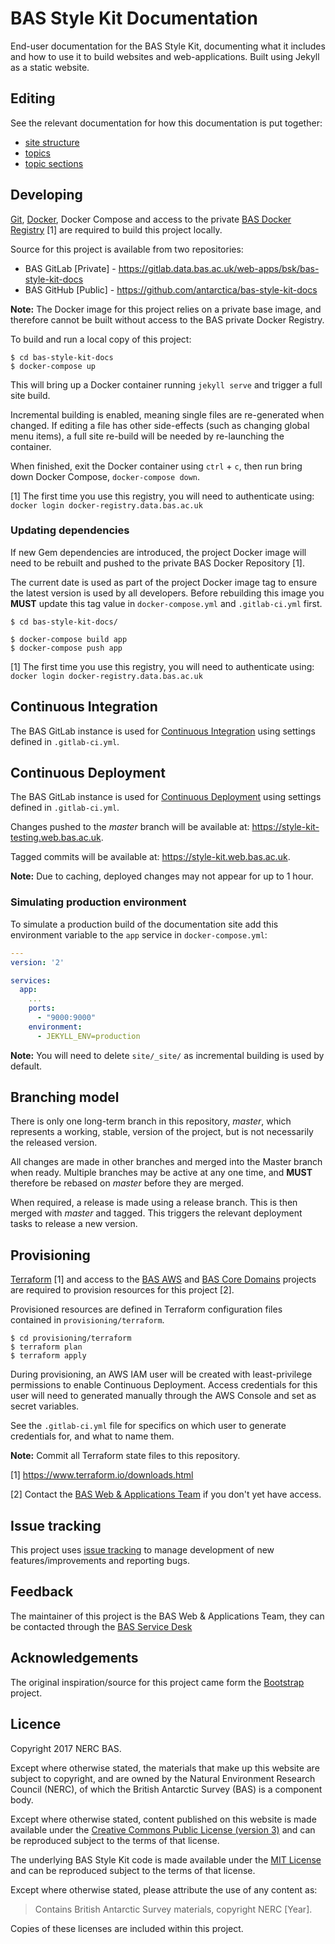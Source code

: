 # BAS Style Kit Documentation

End-user documentation for the BAS Style Kit, documenting what it includes and how to use it to build websites and
web-applications. Built using Jekyll as a static website.

## Editing

See the relevant documentation for how this documentation is put together:

* [site structure](docs/editing/site-structure.md)
* [topics](docs/editing/topics.md)
* [topic sections](docs/editing/topic-sections.md)

## Developing

[Git](https://git-scm.com), [Docker](https://www.docker.com/community-edition), Docker Compose and access to the private
[BAS Docker Registry](https://docker-registry.data.bas.ac.uk) [1] are required to build this project locally.

Source for this project is available from two repositories:

* BAS GitLab [Private] - https://gitlab.data.bas.ac.uk/web-apps/bsk/bas-style-kit-docs
* BAS GitHub [Public] - https://github.com/antarctica/bas-style-kit-docs

**Note:** The Docker image for this project relies on a private base image, and therefore cannot be built without access
to the BAS private Docker Registry.

To build and run a local copy of this project:

```shell
$ cd bas-style-kit-docs
$ docker-compose up
```

This will bring up a Docker container running `jekyll serve` and trigger a full site build.

Incremental building is enabled, meaning single files are re-generated when changed. If editing a file has other
side-effects (such as changing global menu items), a full site re-build will be needed by re-launching the container.

When finished, exit the Docker container using `ctrl` + `c`, then run bring down Docker Compose, `docker-compose down`.

[1] The first time you use this registry, you will need to authenticate using:
`docker login docker-registry.data.bas.ac.uk`

### Updating dependencies

If new Gem dependencies are introduced, the project Docker image will need to be rebuilt and pushed to the private BAS
Docker Repository [1].

The current date is used as part of the project Docker image tag to ensure the latest version is used by all developers.
Before rebuilding this image you **MUST** update this tag value in `docker-compose.yml` and `.gitlab-ci.yml` first.

```shell
$ cd bas-style-kit-docs/

$ docker-compose build app
$ docker-compose push app
```

[1] The first time you use this registry, you will need to authenticate using:
`docker login docker-registry.data.bas.ac.uk`

## Continuous Integration

The BAS GitLab instance is used for
[Continuous Integration](https://gitlab.data.bas.ac.uk/web-apps/bsk/bas-style-kit-docs/pipelines) using settings defined
in `.gitlab-ci.yml`.

## Continuous Deployment

The BAS GitLab instance is used for
[Continuous Deployment](https://gitlab.data.bas.ac.uk/web-apps/bsk/bas-style-kit-docs/builds) using settings defined in
`.gitlab-ci.yml`.

Changes pushed to the *master* branch will be available at: https://style-kit-testing.web.bas.ac.uk.

Tagged commits will be available at: https://style-kit.web.bas.ac.uk.

**Note:** Due to caching, deployed changes may not appear for up to 1 hour.

### Simulating production environment

To simulate a production build of the documentation site add this environment variable to the `app` service in
`docker-compose.yml`:

```yaml
---
version: '2'

services:
  app:
    ...
    ports:
      - "9000:9000"
    environment:
      - JEKYLL_ENV=production
```

**Note:** You will need to delete `site/_site/` as incremental building is used by default.

## Branching model

There is only one long-term branch in this repository, *master*, which represents a working, stable, version of the
project, but is not necessarily the released version.

All changes are made in other branches and merged into the Master branch when ready. Multiple branches may be active at
any one time, and **MUST** therefore be rebased on *master* before they are merged.

When required, a release is made using a release branch. This is then merged with *master* and tagged.
This triggers the relevant deployment tasks to release a new version.

## Provisioning

[Terraform](https://terrafrom.io) [1] and access to the [BAS AWS](https://bitbucket.org/antarctica/bas-aws) and
[BAS Core Domains](https://bitbucket.org/antarctica/bas-core-domains) projects are required to provision resources
for this project [2].

Provisioned resources are defined in Terraform configuration files contained in `provisioning/terraform`.

```shell
$ cd provisioning/terraform
$ terraform plan
$ terraform apply
```

During provisioning, an AWS IAM user will be created with least-privilege permissions to enable Continuous Deployment.
Access credentials for this user will need to generated manually through the AWS Console and set as secret variables.

See the `.gitlab-ci.yml` file for specifics on which user to generate credentials for, and what to name them.

**Note:** Commit all Terraform state files to this repository.

[1] https://www.terraform.io/downloads.html

[2] Contact the [BAS Web & Applications Team](mailto:webapps@bas.ac.uk) if you don't yet have access.

## Issue tracking

This project uses [issue tracking](https://trello.com/b/0Mhzizpk/bas-style-kit) to manage development of new
features/improvements and reporting bugs.

## Feedback

The maintainer of this project is the BAS Web & Applications Team, they can be contacted through the
[BAS Service Desk](mailto:servicedesk@bas.ac.uk)

## Acknowledgements

The original inspiration/source for this project came form the [Bootstrap](http://getbootstrap.com) project.

## Licence

Copyright 2017 NERC BAS.

Except where otherwise stated, the materials that make up this website are subject to copyright, and are owned by the
Natural Environment Research Council (NERC), of which the British Antarctic Survey (BAS) is a component body.

Except where otherwise stated, content published on this website is made available under the
[Creative Commons Public License (version 3)](https://creativecommons.org/licenses/by/3.0/) and can be reproduced
subject to the terms of that license.

The underlying BAS Style Kit code is made available under the [MIT License](https://opensource.org/licenses/MIT) and
can be reproduced subject to the terms of that license.

Except where otherwise stated, please attribute the use of any content as:

> Contains British Antarctic Survey materials, copyright NERC [Year].

Copies of these licenses are included within this project.
